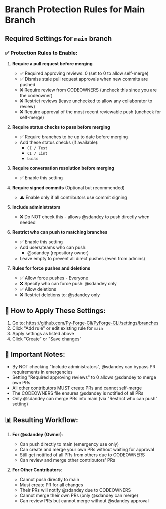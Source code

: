 # Branch Protection Rules for Main Branch

## Required Settings for `main` branch

### ✅ Protection Rules to Enable:

1. **Require a pull request before merging**
   - ✅ Required approving reviews: 0 (set to 0 to allow self-merge)
   - ✅ Dismiss stale pull request approvals when new commits are pushed
   - ❌ Require review from CODEOWNERS (uncheck this since you are the codeowner)
   - ❌ Restrict reviews (leave unchecked to allow any collaborator to review)
   - ❌ Require approval of the most recent reviewable push (uncheck for self-merge)

2. **Require status checks to pass before merging**
   - ✅ Require branches to be up to date before merging
   - Add these status checks (if available):
     - `CI / Test`
     - `CI / Lint`
     - `build`

3. **Require conversation resolution before merging**
   - ✅ Enable this setting

4. **Require signed commits** (Optional but recommended)
   - ⚠️ Enable only if all contributors use commit signing

5. **Include administrators**
   - ❌ Do NOT check this - allows @sdandey to push directly when needed

6. **Restrict who can push to matching branches**
   - ✅ Enable this setting
   - Add users/teams who can push:
     - @sdandey (repository owner)
   - Leave empty to prevent all direct pushes (even from admins)

7. **Rules for force pushes and deletions**
   - ✅ Allow force pushes - Everyone
   - ❌ Specify who can force push: @sdandey only
   - ✅ Allow deletions
   - ❌ Restrict deletions to: @sdandey only

## 🔧 How to Apply These Settings:

1. Go to: https://github.com/Py-Forge-Cli/PyForge-CLI/settings/branches
2. Click "Add rule" or edit existing rule for `main`
3. Apply settings as listed above
4. Click "Create" or "Save changes"

## 🚨 Important Notes:

- By NOT checking "Include administrators", @sdandey can bypass PR requirements in emergencies
- Setting "Required approving reviews" to 0 allows @sdandey to merge own PRs
- All other contributors MUST create PRs and cannot self-merge
- The CODEOWNERS file ensures @sdandey is notified of all PRs
- Only @sdandey can merge PRs into main (via "Restrict who can push" setting)

## 📊 Resulting Workflow:

1. **For @sdandey (Owner)**:
   - Can push directly to main (emergency use only)
   - Can create and merge your own PRs without waiting for approval
   - Still get notified of all PRs from others due to CODEOWNERS
   - Can review and merge other contributors' PRs

2. **For Other Contributors**:
   - Cannot push directly to main
   - Must create PR for all changes
   - Their PRs will notify @sdandey due to CODEOWNERS
   - Cannot merge their own PRs (only @sdandey can merge)
   - Can review PRs but cannot merge without @sdandey approval